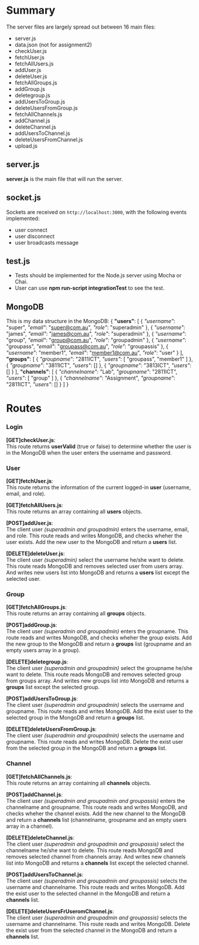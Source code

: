 # Summary
The server files are largely spread out between 16 main files:
* server.js
* data.json (not for assignment2)
* checkUser.js
* fetchUser.js
* fetchAllUsers.js
* addUser.js
* deleteUser.js
* fetchAllGroups.js
* addGroup.js
* deletegroup.js
* addUsersToGroup.js
* deleteUsersFromGroup.js
* fetchAllChannels.js
* addChannel.js
* deleteChannel.js
* addUsersToChannel.js
* deleteUsersFromChannel.js
* upload.js

## server.js
**server.js** is the main file that will run the server.

## socket.js
Sockets are received on `http://localhost:3000`, with the following events implemented:
 * user connect
 * user disconnect
 * user broadcasts message

## test.js
* Tests should be implemented for the Node.js server using Mocha or Chai.
* User can use **npm run-script integrationTest** to see the test.


## MongoDB
This is my data structure in the MongoDB:
{
    **"users"**: [
        {
            *"username"*: "super",
            *"email"*: "super@com.au",
            *"role"*: "superadmin"
        },
        {
            *"username"*: "james",
            *"email"*: "james@com.au",
            *"role"*: "superadmin"
        },
        {
            *"username"*: "group",
            *"email"*: "group@com.au",
            *"role"*: "groupadmin"
        },
        {
            *"username"*: "groupass",
            *"email"*: "groupass@com.au",
            *"role"*: "groupassis"
        },
        {
            *"username"*: "member1",
            *"email"*: "member1@com.au",
            *"role"*: "user"
        }
    ],
    **"groups"**: [
        {
            *"groupname"*: "2811ICT",
            *"users"*: [
                "groupass",
                "member1"
            ]
        },
        {
            *"groupname"*: "3811ICT",
            *"users"*: []
        },
        {
            *"groupname"*: "3813ICT",
            *"users"*: []
        }
    ],
    **"channels"**: [
        {
            *"channelname"*: "Lab",
            *"groupname"*: "2811ICT",
            *"users"*: [
                "group"
            ]
        },
        {
            *"channelname"*: "Assignment",
            *"groupname"*: "2811ICT",
            *"users"*: []
        }
    ]
}

# Routes

### Login
**[GET]checkUser.js**:<br/>
This route returns **userValid** (true or false) to determine whether the user is in the MongoDB when the user enters the username and password.

### User
**[GET]fetchUser.js**:<br/>
This route returns the information of the current logged-in **user** (username, email, and role).

**[GET]fetchAllUsers.js**:<br/>
This route returns an array containing all **users** objects.

**[POST]addUser.js**:<br/>
The client user *(superadmin and groupadmin)* enters the username, email, and role. This route reads and writes MongoDB, and checks wheher the user exists. Add the new user to the MongoDB and return a **users** list.

**[DELETE]deleteUser.js**:<br/>
The client user *(superadmin)* select the username he/she want to delete. This route reads MongoDB and removes selected user from users array. And writes new users list into MongoDB and returns a **users** list except the selected user.

### Group
**[GET]fetchAllGroups.js**:<br/>
This route returns an array containing all **groups** objects.

**[POST]addGroup.js**:<br/>
The client user *(superadmin and groupadmin)* enters the groupname. This route reads and writes MongoDB, and checks wheher the group exists. Add the new group to the MongoDB and return a **groups** list (groupname and an empty users array in a group).

**[DELETE]deletegroup.js**:<br/>
The client user *(superadmin and groupadmin)* select the groupname he/she want to delete. This route reads MongoDB and removes selected group from groups array. And writes new groups list into MongoDB and returns a **groups** list except the selected group.

**[POST]addUsersToGroup.js**:<br/>
The client user *(superadmin and groupadmin)* selects the username and groupname. This route reads and writes MongoDB. Add the exist user to the selected group in the MongoDB and return a **groups** list.

**[DELETE]deleteUsersFromGroup.js**:<br/>
The client user *(superadmin and groupadmin)* selects the username and groupname. This route reads and writes MongoDB. Delete the exist user from the selected group in the MongoDB and return a **groups** list.

### Channel
**[GET]fetchAllChannels.js**:<br/>
This route returns an array containing all **channels** objects.

**[POST]addChannel.js**:<br/>
The client user *(superadmin and groupadmin and groupassis)* enters the channelname and groupname. This route reads and writes MongoDB, and checks wheher the channel exists. Add the new channel to the MongoDB and return a **channels** list (channelname, groupname and an empty users array in a channel).

**[DELETE]deleteChannel.js**:<br/>
The client user *(superadmin and groupadmin and groupassis)* select the channelname he/she want to delete. This route reads MongoDB and removes selected channel from channels array. And writes new channels list into MongoDB and returns a **channels** list except the selected channel.

**[POST]addUsersToChannel.js**:<br/>
The client user *(superadmin and groupadmin and groupassis)* selects the username and channelname. This route reads and writes MongoDB. Add the exist user to the selected channel in the MongoDB and return a **channels** list.

**[DELETE]deleteUsersFrUseromChannel.js**:<br/>
The client user *(superadmin and groupadmin and groupassis)* selects the username and channelname. This route reads and writes MongoDB. Delete the exist user from the selected channel in the MongoDB and return a **channels** list.